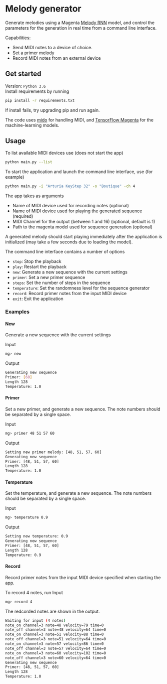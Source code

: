 # Melody generator 

Generate melodies using a Magenta [Melody RNN](https://github.com/tensorflow/magenta/tree/master/magenta/models/melody_rnn) model, and control the parameters for the generation in real time from a command line interface.

Capabilities:
- Send MIDI notes to a device of choice. 
- Set a primer melody 
- Record MIDI notes from an external device


## Get started

Version: `Python 3.6`  
Install requirements by running

```bash
pip install -r requirements.txt
```

If install fails, try upgrading pip and run again.

The code uses [mido](https://mido.readthedocs.io/en/latest/) for handling MIDI, and [TensorFlow Magenta](https://magenta.tensorflow.org/) for the machine-learning models.

## Usage

To list available MIDI devices use (does not start the app)

```bash
python main.py --list
```

To start the application and launch the command line interface, use (for example)

```bash
python main.py -i "Arturia KeyStep 32" -o "Boutique" -ch 4 
```

The app takes as arguments
- Name of MIDI device used for recording notes (optional)
- Name of MIDI device used for playing the generated sequence (required)
- MIDI Channel for the output (between 1 and 16) (optional, default is 1)
- Path to the magenta model used for sequence generation (optional)

A generated melody should start playing immediately after the application is
initialized (may take a few seconds due to loading the model).

The command line interface contains a number of options
- `stop`: Stop the playback
- `play`: Restart the playback
- `new`: Generate a new sequence with the current settings
- `primer`: Set a new primer sequence
- `steps`: Set the number of steps in the sequence
- `temperature`: Set the randomness level for the sequence generator
- `record`: Record primer notes from the input MIDI device
- `exit`: Exit the application

### Examples

#### New
Generate a new sequence with the current settings

Input
```bash
mg> new
```
Output
```bash
Generating new sequence
Primer: [60]
Length 128
Temperature: 1.0
```

#### Primer
Set a new primer, and generate a new sequence.
The note numbers should be separated by a single space.

Input
```bash
mg> primer 48 51 57 60
```
Output
```bash
Setting new primer melody: [48, 51, 57, 60]
Generating new sequence
Primer: [48, 51, 57, 60]
Length 128
Temperature: 1.0
```

#### Temperature
Set the temperature, and generate a new sequence.
The note numbers should be separated by a single space.

Input
```bash
mg> temperature 0.9
```
Output
```bash
Setting new temperature: 0.9
Generating new sequence
Primer: [48, 51, 57, 60]
Length 128
Temperature: 0.9
```

#### Record
Record primer notes from the input MIDI device specified when starting the app.

To record 4 notes, run
Input
```bash
mg> record 4
```

The redcorded notes are shown in the output.
```bash
Waiting for input (4 notes)
note_on channel=3 note=48 velocity=79 time=0
note_off channel=3 note=48 velocity=64 time=0
note_on channel=3 note=51 velocity=88 time=0
note_off channel=3 note=51 velocity=64 time=0
note_on channel=3 note=57 velocity=86 time=0
note_off channel=3 note=57 velocity=64 time=0
note_on channel=3 note=60 velocity=102 time=0
note_off channel=3 note=60 velocity=64 time=0
Generating new sequence
Primer: [48, 51, 57, 60]
Length 128
Temperature: 1.0
```